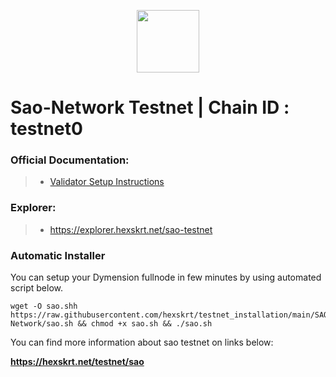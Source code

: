<p align="center">
  <img height="100" height="auto" src="https://github.com/hexskrt/explorer/blob/master/public/logos/sao.png?raw=true">
</p>

# Sao-Network Testnet | Chain ID : testnet0
### Official Documentation:
>- [Validator Setup Instructions](https://docs.sao.network/participate-in-sao-network/run-consensus-node)

### Explorer:
>-  https://explorer.hexskrt.net/sao-testnet

### Automatic Installer
You can setup your Dymension fullnode in few minutes by using automated script below.
```
wget -O sao.shh https://raw.githubusercontent.com/hexskrt/testnet_installation/main/SAO-Network/sao.sh && chmod +x sao.sh && ./sao.sh
```

You can find more information about sao testnet on links below:

**https://hexskrt.net/testnet/sao**
